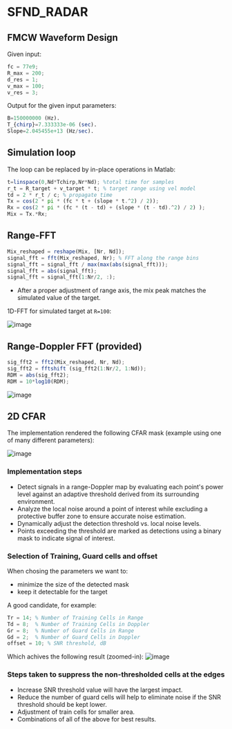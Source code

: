 # SFND_RADAR

## FMCW Waveform Design

Given input:
```octave
fc = 77e9;
R_max = 200;
d_res = 1;
v_max = 100;
v_res = 3;
```

Output for the given input parameters:
```octave
B=150000000 (Hz).
T_{chirp}=7.333333e-06 (sec).
Slope=2.045455e+13 (Hz/sec).
```

## Simulation loop

The loop can be replaced by in-place operations in Matlab:
```octave
t=linspace(0,Nd*Tchirp,Nr*Nd); %total time for samples
r_t = R_target + v_target * t; % target range using vel model
td = 2 * r_t / c; % propagate time
Tx = cos(2 * pi * (fc * t + (slope * t.^2) / 2));
Rx = cos(2 * pi * (fc * (t - td) + (slope * (t - td).^2) / 2) );
Mix = Tx.*Rx;
```

## Range-FFT

```octave
Mix_reshaped = reshape(Mix, [Nr, Nd]);
signal_fft = fft(Mix_reshaped, Nr); % FFT along the range bins
signal_fft = signal_fft / max(max(abs(signal_fft)));
signal_fft = abs(signal_fft);
signal_fft = signal_fft(1:Nr/2, :);
```

* After a proper adjustment of range axis, the mix peak matches the simulated value of the target.

1D-FFT for simulated target at `R=100`:

![image](https://github.com/user-attachments/assets/35b94d4a-ac68-4cf1-9336-db5ea72df5fe)

## Range-Doppler FFT (provided)

```octave
sig_fft2 = fft2(Mix_reshaped, Nr, Nd);
sig_fft2 = fftshift (sig_fft2(1:Nr/2, 1:Nd));
RDM = abs(sig_fft2);
RDM = 10*log10(RDM);
```

![image](https://github.com/user-attachments/assets/c3387a2b-7bdb-44fa-a03b-ba03c16fb7d6)

## 2D CFAR

The implementation rendered the following CFAR mask (example using one of many different parameters):

![image](https://github.com/user-attachments/assets/7164ca8f-7516-46d5-97d5-b6bb0701e4f6)

### Implementation steps

* Detect signals in a range-Doppler map by evaluating each point's power level against an adaptive threshold derived from its surrounding environment.
* Analyze the local noise around a point of interest while excluding a protective buffer zone to ensure accurate noise estimation.
* Dynamically adjust the detection threshold vs. local noise levels.
* Points exceeding the threshold are marked as detections using a binary mask to indicate signal of interest.

### Selection of Training, Guard cells and offset

When chosing the parameters we want to:
* minimize the size of the detected mask
* keep it detectable for the target

A good candidate, for example:
```octave
Tr = 14; % Number of Training Cells in Range
Td = 8;  % Number of Training Cells in Doppler
Gr = 8;  % Number of Guard Cells in Range
Gd = 2;  % Number of Guard Cells in Doppler
offset = 10; % SNR threshold, dB
```

Which achives the following result (zoomed-in):
![image](https://github.com/user-attachments/assets/37267c5c-8225-444d-a3ed-92ade0bbb4ab)


### Steps taken to suppress the non-thresholded cells at the edges

* Increase SNR threshold value will have the largest impact.
* Reduce the number of guard cells will help to eliminate noise if the SNR threshold should be kept lower.
* Adjustment of train cells for smaller area.
* Combinations of all of the above for best results.


